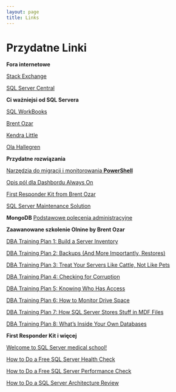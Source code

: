 ```yaml
---
layout: page
title: Links
---
```

# [](#header-1)Przydatne Linki

**Fora internetowe**


[Stack Exchange](https://dba.stackexchange.com/)

[SQL Server Central](https://www.sqlservercentral.com/)


**Ci ważniejsi od SQL Servera**

[SQL WorkBooks](https://sqlworkbooks.com)

[Brent Ozar](https://www.brentozar.com/)

[Kendra Little](https://littlekendra.com/)

[Ola Hallegren](https://ola.hallengren.com)


**Przydatne rozwiązania**

[Narzędzia do migracji i monitorowania **PowerShell**](https://dbatools.io)

[Opis pól dla Dashbordu Always On](https://docs.microsoft.com/en-us/sql/database-engine/availability-groups/windows/use-the-always-on-dashboard-sql-server-management-studio?view=sql-server-2017)

[First Responder Kit from Brent Ozar](https://github.com/BrentOzarULTD/SQL-Server-First-Responder-Kit/tree/master)

[SQL Server Maintenance Solution](https://github.com/olahallengren/sql-server-maintenance-solution )


**MongoDB**
[Podstawowe polecenia administracyjne](_pages/mongodb)

**Zaawanowane szkolenie Olnine by Brent Ozar**

[DBA Training Plan 1: Build a Server Inventory](https://www.brentozar.com/archive/2019/07/dba-training-plan-1-build-a-server-inventory/)

[DBA Training Plan 2: Backups (And More Importantly, Restores)](https://www.brentozar.com/archive/2019/07/dba-training-plan-2-backups-and-more-importantly-restores/)

[DBA Training Plan 3: Treat Your Servers Like Cattle, Not Like Pets](https://www.brentozar.com/archive/2019/07/dba-training-plan-3-automating-restores/ )

[DBA Training Plan 4: Checking for Corruption](https://www.brentozar.com/archive/2019/07/dba-training-plan-4-checking-for-corruption/)

[DBA Training Plan 5: Knowing Who Has Access](https://www.brentozar.com/archive/2019/07/dba-training-plan-5-knowing-who-has-access/)

[DBA Training Plan 6: How to Monitor Drive Space](https://www.brentozar.com/archive/2019/07/dba-training-plan-6-how-to-monitor-drive-space/)

[DBA Training Plan 7: How SQL Server Stores Stuff in MDF Files](https://www.brentozar.com/archive/2019/07/dba-training-plan-7-how-sql-server-stores-stuff-in-mdf-files/)

[DBA Training Plan 8: What’s Inside Your Own Databases](https://www.brentozar.com/archive/2019/08/dba-training-plan-8-whats-inside-your-own-databases/)


**First Responder Kit i więcej**


[Welcome to SQL Server medical school!](https://www.brentozar.com/thanks/welcome-sql-server-medical-school/)

[How to Do a Free SQL Server Health Check](https://www.brentozar.com/archive/2017/10/free-sql-server-health-check/)

[How to Do a Free SQL Server Performance Check](https://www.brentozar.com/archive/2017/10/free-sql-server-performance-check/)

[How to Do a SQL Server Architecture Review](https://www.brentozar.com/archive/2017/10/sql-server-architecture-review/)

